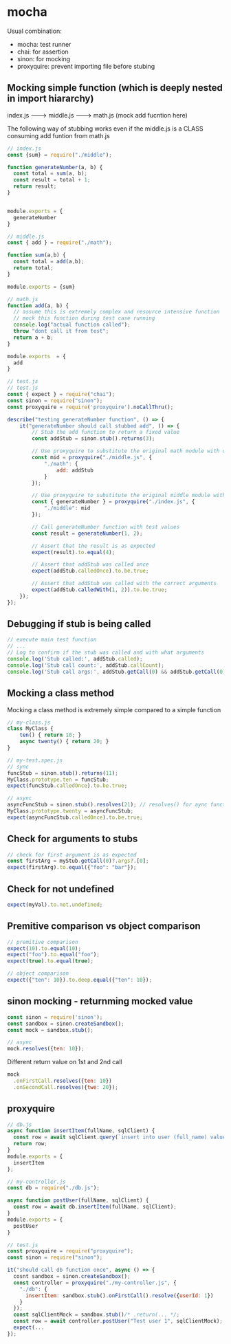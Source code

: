 # mocha

Usual combination:
- mocha: test runner
- chai: for assertion
- sinon: for mocking
- proxyquire: prevent importing file before stubing

## Mocking simple function (which is deeply nested in import hiararchy)
index.js ---> middle.js ---> math.js (mock add fucntion here)

The following way of stubbing works even if the middle.js is a CLASS consuming add funtion from math.js
```js
// index.js
const {sum} = require("./middle");

function generateNumber(a, b) {
  const total = sum(a, b);
  const result = total + 1;
  return result;
}


module.exports = {
  generateNumber
}
```
```js
// middle.js
const { add } = require("./math");

function sum(a,b) {
  const total = add(a,b);
  return total;
}

module.exports = {sum}
```
```js
// math.js
function add(a, b) {
  // assume this is extremely complex and resource intensive function
  // mock this function during test case running
  console.log("actual function called");
  throw "dont call it from test";
  return a + b;
}

module.exports  = {
  add
}
```
```js
// test.js
// test.js
const { expect } = require("chai");
const sinon = require("sinon");
const proxyquire = require('proxyquire').noCallThru();

describe("testing generateNumber function", () => {
    it("generateNumber should call stubbed add", () => {
        // Stub the add function to return a fixed value
        const addStub = sinon.stub().returns(3);

        // Use proxyquire to substitute the original math module with our stub
        const mid = proxyquire("./middle.js", {
            "./math": {
                add: addStub
            }
        });

        // Use proxyquire to substitute the original middle module with the one containing our stubbed math module
        const { generateNumber } = proxyquire("./index.js", {
            "./middle": mid
        });

        // Call generateNumber function with test values
        const result = generateNumber(1, 2);

        // Assert that the result is as expected
        expect(result).to.equal(4);

        // Assert that addStub was called once
        expect(addStub.calledOnce).to.be.true;

        // Assert that addStub was called with the correct arguments
        expect(addStub.calledWith(1, 2)).to.be.true;
    });
});
```

## Debugging if stub is being called
```js
// execute main test function
// ...
// Log to confirm if the stub was called and with what arguments
console.log('Stub called:', addStub.called);
console.log('Stub call count:', addStub.callCount);
console.log('Stub call args:', addStub.getCall(0) && addStub.getCall(0).args);
```

## Mocking a class method
Mocking a class method is extremely simple compared to a simple function
```js
// my-class.js
class MyClass {
    ten() { return 10; }
    async twenty() { return 20; }
}
```
```js
// my-test.spec.js
// sync
funcStub = sinon.stub().returns(11);
MyClass.prototype.ten = funcStub;
expect(funcStub.calledOnce).to.be.true;

// async
asyncFuncStub = sinon.stub().resolves(21); // resolves() for aync function
MyClass.prototype.twenty = asyncFuncStub;
expect(asyncFuncStub.calledOnce).to.be.true;
```

## Check for arguments to stubs
```js
// check for first argument is as expected
const firstArg = myStub.getCall(0)?.args?.[0];
expect(firstArg).to.equal({"foo": "bar"});
```

## Check for not undefined
```js
expect(myVal).to.not.undefined;
```

## Premitive comparison vs object comparison
```js
// premitive comparison
expect(10).to.equal(10);
expect("foo").to.equal("foo");
expect(true).to.equal(true);

// object comparison
expect({"ten": 10}).to.deep.equal({"ten": 10});
```
## sinon mocking - returnming mocked value
```js
const sinon = require('sinon');
const sandbox = sinon.createSandbox();
const mock = sandbox.stub();

// async
mock.resolves({ten: 10});
```
Different return value on 1st and 2nd call
```js
mock
  .onFirstCall.resolves({ten: 10})
  .onSecondCall.resolves({twe: 20});
```
## proxyquire
```js
// db.js
async function insertItem(fullName, sqlClient) {
  const row = await sqlClient.query(`insert into user (full_name) values (${fillName}) returning *`);
  return row;
}
module.exports = {
  insertItem
};
```
```js
// my-controller.js
const db = require("./db.js");

async function postUser(fullName, sqlClient) {
  const row = await db.insertItem(fullName, sqlClient);
}
module.exports = {
  postUser
}
```
```js
// test.js
const proxyquire = require("proxyquire");
const sinon = require("sinon");

it("should call db function once", async () => {
  cosnt sandbox = sinon.createSandbox();
  const controller = proxyquire("./my-controller.js", {
    "./db": {
      insertItem: sandbox.stub().onFirstCall().resolve({userId: 1})
    }
  });
  const sqlClientMock = sandbox.stub()/* .return(... */;
  const row = await controller.postUser("Test user 1", sqlClientMock);
  expect(...
});
```

